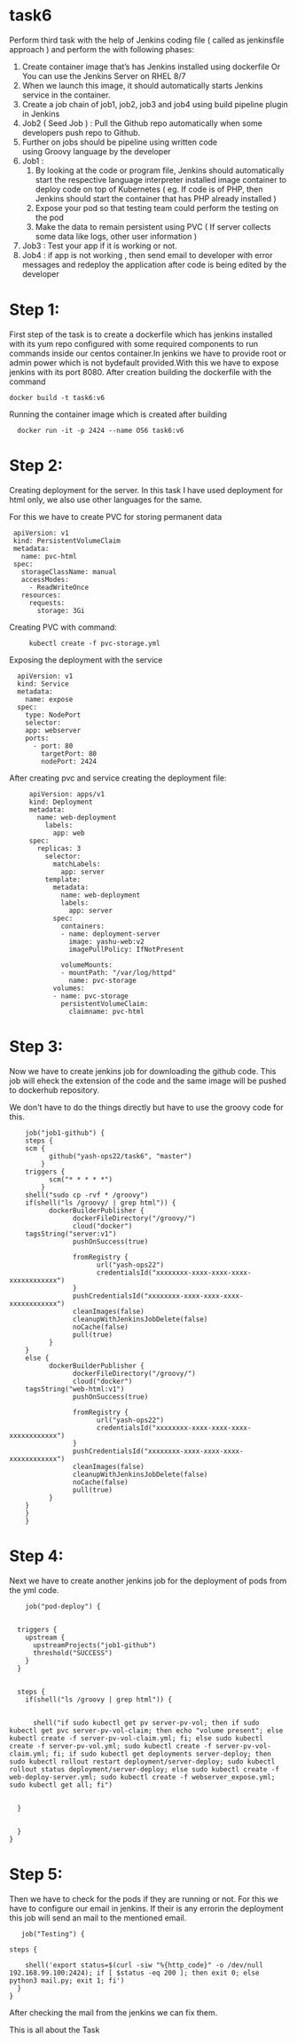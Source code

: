 # task6

Perform third task with the help of Jenkins coding file
( called as jenkinsfile approach ) and perform the with
following phases:

1. Create container image that’s has Jenkins installed
   using dockerfile  Or You can use the Jenkins Server 
   on RHEL 8/7
2.  When we launch this image, it should automatically 
    starts Jenkins service in the container.
3.  Create a job chain of job1, job2, job3 and  job4 using
    build pipeline plugin in Jenkins 
4.  Job2 ( Seed Job ) : Pull  the Github repo automatically 
    when some developers push repo to Github.
5. Further on jobs should be pipeline using written code  
   using Groovy language by the developer
6. Job1 :  
    1. By looking at the code or program file, Jenkins should
       automatically start the respective language interpreter 
       installed image container to deploy code on top of 
       Kubernetes ( eg. If code is of  PHP, then Jenkins should 
       start the container that has PHP already installed )
    2.  Expose your pod so that testing team could perform the
        testing on the pod
    3. Make the data to remain persistent using PVC ( If server 
       collects some data like logs, other user information )
7.  Job3 : Test your app if it  is working or not.
8.  Job4 : if app is not working , then send email to developer 
           with error messages and redeploy the application after 
           code is being edited by the developer
           
           
 # Step 1:
 First step of the task is to create a dockerfile which has jenkins 
 installed with its yum repo configured with some required components 
 to run commands inside our centos container.In jenkins we have to 
 provide root or admin power which is not bydefault provided.With this 
 we have to expose jenkins with its port 8080. 
 After creation building the dockerfile with the command 
 
    docker build -t task6:v6
    
 Running the container image which is created after building
      
      docker run -it -p 2424 --name OS6 task6:v6
      
 # Step 2:
 Creating deployment for the server. In this task I have 
 used deployment for html only, we also use other languages
 for the same.
 
 For this we have to create PVC for storing permanent data
 
     apiVersion: v1
     kind: PersistentVolumeClaim
     metadata:
       name: pvc-html
     spec:
       storageClassName: manual
       accessModes:
         - ReadWriteOnce
       resources:
         requests:
           storage: 3Gi
        
   Creating PVC with command:
     
         kubectl create -f pvc-storage.yml
         
  Exposing the deployment with the service 
    
      apiVersion: v1
      kind: Service
      metadata:
        name: expose
      spec:
        type: NodePort
        selector: 
        app: webserver
        ports:
          - port: 80
            targetPort: 80
            nodePort: 2424
  
  After creating pvc and service creating the deployment file:   
  
         apiVersion: apps/v1
         kind: Deployment
         metadata:
           name: web-deployment
             labels:
               app: web
         spec:
           replicas: 3
             selector:
               matchLabels:
                 app: server
             template:
               metadata:
                 name: web-deployment
                 labels:
                   app: server
               spec:
                 containers:
                 - name: deployment-server
                   image: yashu-web:v2
                   imagePullPolicy: IfNotPresent
            
                 volumeMounts:
                 - mountPath: "/var/log/httpd"
                   name: pvc-storage
               volumes:
               - name: pvc-storage
                 persistentVolumeClaim:
                   claimname: pvc-html    
                   
                   

 # Step 3:
   
   Now we have to create jenkins job for downloading the github code.
   This job will eheck the extension of the code and the same image 
   will be pushed to dockerhub repository.
   
   We don't have to do the things directly but have to use the groovy 
   code for this.
   
        job("job1-github") {
        steps {
        scm {
              github("yash-ops22/task6", "master")
            }
        triggers {
              scm("* * * * *")
            }
        shell("sudo cp -rvf * /groovy")
        if(shell("ls /groovy/ | grep html")) {
              dockerBuilderPublisher {
                    dockerFileDirectory("/groovy/")
                    cloud("docker")
        tagsString("server:v1")
                    pushOnSuccess(true)

                    fromRegistry {
                          url("yash-ops22")
                          credentialsId("xxxxxxxx-xxxx-xxxx-xxxx-xxxxxxxxxxxx")
                    }
                    pushCredentialsId("xxxxxxxx-xxxx-xxxx-xxxx-xxxxxxxxxxxx")
                    cleanImages(false)
                    cleanupWithJenkinsJobDelete(false)
                    noCache(false)
                    pull(true)
              }
        }
        else {
              dockerBuilderPublisher {
                    dockerFileDirectory("/groovy/")
                    cloud("docker")
        tagsString("web-html:v1")
                    pushOnSuccess(true)

                    fromRegistry {
                          url("yash-ops22")
                          credentialsId("xxxxxxxx-xxxx-xxxx-xxxx-xxxxxxxxxxxx")
                    }
                    pushCredentialsId("xxxxxxxx-xxxx-xxxx-xxxx-xxxxxxxxxxxx")
                    cleanImages(false)
                    cleanupWithJenkinsJobDelete(false)
                    noCache(false)
                    pull(true)
              }
        }
        }
        }
   
 # Step 4:
 
 Next we have to create another jenkins job for the deployment of pods 
 from the yml code.
 
        job("pod-deploy") {


      triggers {
        upstream {
          upstreamProjects("job1-github")
          threshold("SUCCESS")
        }  
      }


      steps {
        if(shell("ls /groovy | grep html")) {


          shell("if sudo kubectl get pv server-pv-vol; then if sudo kubectl get pvc server-pv-vol-claim; then echo "volume present"; else kubectl create -f server-pv-vol-claim.yml; fi; else sudo kubectl create -f server-pv-vol.yml; sudo kubectl create -f server-pv-vol-claim.yml; fi; if sudo kubectl get deployments server-deploy; then sudo kubectl rollout restart deployment/server-deploy; sudo kubectl rollout status deployment/server-deploy; else sudo kubectl create -f web-deploy-server.yml; sudo kubectl create -f webserver_expose.yml; sudo kubectl get all; fi")       


      }

        
      }
    }
 
 # Step 5:
 
 Then we have to check for the pods if they are running or not.
 For this we have to configure our email in jenkins. If their is any errorin the deployment this job will send an mail to the mentioned
 email.
 
       job("Testing") {

    steps {

        shell('export status=$(curl -siw "%{http_code}" -o /dev/null 192.168.99.100:2424); if [ $status -eq 200 ]; then exit 0; else python3 mail.py; exit 1; fi')
      }
    }
 
 
 After checking the mail from the jenkins we can fix them.
 
 
 
 This is all about the Task
 
 
 
 
 
 
 
 
 
